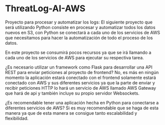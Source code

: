# ThreatLog-AI-AWS
Proyecto para procesar y automatizar los logs:
El siguiente proyecto que será utilizando Python consiste en procesar y automatizar todos los datos nuevos en S3, con Python se conectará a cada uno de los servicios de AWS que necesitamos para hacer la automatización de todo el proceso de los datos.

En este proyecto se consumirá pocos recursos ya que se irá llamando a cada uno de los servicios de AWS para ejecutar su respectiva tarea.

¿Es necesario utilizar un framework como Flask para desarrollar una API REST para enviar peticiones al proyecto de frontend?
No, es más en ningún momento la aplicación estará conectado con el frontend solamente estará conectado con AWS y sus diferentes servicios ya que la parte de enviar y recibir peticiones HTTP lo hará un servicio de AWS llamado AWS Gateway que hará de api y también incluye su propio servidor Websockets.

¿Es recomendable tener una aplicación hecha en Python para conectarse a diferentes servicios de AWS?
Si es muy recomendable que se haga de esta manera ya que de esta manera se consigue tanto escalabilidad y flexibilidad.
